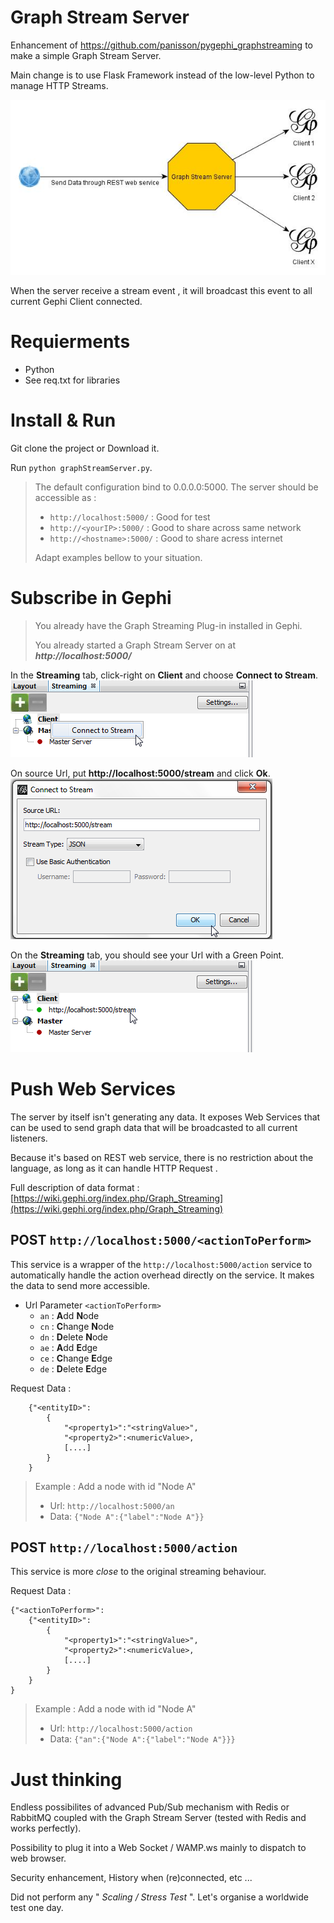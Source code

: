 # Graph Stream Server
Enhancement of https://github.com/panisson/pygephi_graphstreaming to make a simple Graph Stream Server.

Main change is to use Flask Framework instead of the low-level Python to manage HTTP Streams.

![Architecture](./img/Architecture.jpg)

When the server receive a stream event , it will broadcast this event to all current Gephi Client connected.  

# Requierments 

* Python
* See req.txt for libraries

# Install & Run

Git clone the project or Download it.

Run `python graphStreamServer.py`.

> The default configuration bind to 0.0.0.0:5000. The server should be accessible as :
> 
> - `http://localhost:5000/` : Good for test
> - `http://<yourIP>:5000/` : Good to share across same network
> - `http://<hostname>:5000/` : Good to share acress internet
>
> Adapt examples bellow to your situation.

# Subscribe in Gephi
> You already have the Graph Streaming Plug-in installed in Gephi.
> 
> You already started a Graph Stream Server on at ***http://localhost:5000/***

In the **Streaming** tab, click-right on **Client** and choose **Connect to Stream**.
![](./img/Gephi_01.png)

On source Url, put **http://localhost:5000/stream** and click **Ok**.
![](./img/Gephi_02.png)

On the **Streaming** tab, you should see your Url with a Green Point.
![](./img/Gephi_03.png)


# Push Web Services

The server by itself isn't generating any data. It exposes Web Services that can be used to send graph data that will be broadcasted to all current listeners.

Because it's based on REST web service, there is no restriction about the language, as long as it can handle HTTP Request .

Full description of data format : [https://wiki.gephi.org/index.php/Graph_Streaming](https://wiki.gephi.org/index.php/Graph_Streaming)

## POST **`http://localhost:5000/<actionToPerform>`** 

This service is a wrapper of the `http://localhost:5000/action` service to automatically handle the action overhead directly on the service. It makes the data to send more accessible. 

* Url Parameter `<actionToPerform>`
	* `an` : **A**dd **N**ode
	* `cn` : **C**hange **N**ode
	* `dn` : **D**elete **N**ode
	* `ae` : **A**dd **E**dge
	* `ce` : **C**hange **E**dge
	* `de` : **D**elete **E**dge

Request Data :

    	{"<entityID>":
    		{
    			"<property1>":"<stringValue>",
    			"<property2>":<numericValue>,
    			[....]
    		}
    	}
> Example : 
> Add a node with id "Node A"
> 
> - Url: `http://localhost:5000/an`
> - Data: `{"Node A":{"label":"Node A"}}`

## POST **`http://localhost:5000/action`**

This service is more *close* to the original streaming behaviour.

Request Data :

    {"<actionToPerform>":
		{"<entityID>":
			{
				"<property1>":"<stringValue>",
				"<property2>":<numericValue>,
				[....]
			}
		}
	}

> Example : 
> Add a node with id "Node A"
> 
> - Url: `http://localhost:5000/action`
> - Data: `{"an":{"Node A":{"label":"Node A"}}}`

# Just thinking
Endless possibilites of advanced Pub/Sub mechanism with Redis or RabbitMQ coupled with the Graph Stream Server (tested with Redis and works perfectly).

Possibility to plug it into a Web Socket / WAMP.ws mainly to dispatch to web browser.

Security enhancement, History when (re)connected, etc ... 

Did not perform any " *Scaling / Stress Test* ". Let's organise a worldwide test one day.